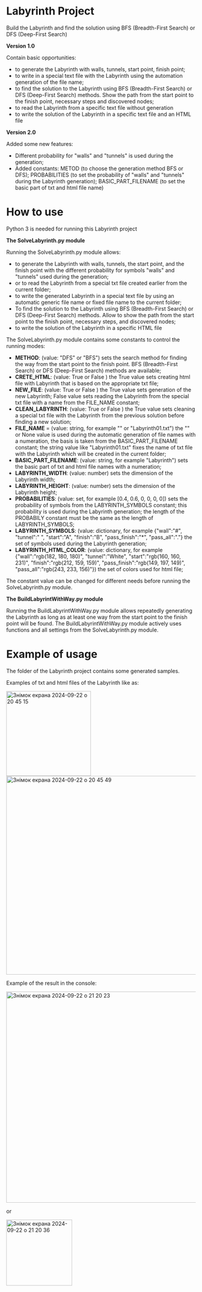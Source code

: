 # Labyrinth Project
Build the Labyrinth and find the solution using BFS (Breadth-First Search) or DFS (Deep-First Search)

**Version 1.0** 

Contain basic opportunities:

  - to generate the Labyrinth with walls, tunnels, start point, finish point;
  - to write in a special text file with the Labyrinth using the automation generation of the file name;
  - to find the solution to the Labyrinth using BFS (Breadth-First Search) or DFS (Deep-First Search) methods. Show the path from the start point to the finish point, necessary steps and discovered nodes;
  - to read the Labyrinth from a specific text file without generation
  - to write the solution of the Labyrinth in a specific text file and an HTML file

**Version 2.0**

Added some new features:

- Different probability for  "walls" and "tunnels" is used  during the generation;
- Added constants: 
    METOD (to choose the generation method BFS or DFS);
    PROBABILITIES (to set the probability of "walls" and "tunnels" during the Labyrinth generation);
    BASIC_PART_FILENAME (to set the basic part of txt and html file name)

# How to use

Python 3 is needed for running this Labyrinth project 

**The SolveLabyrinth.py module**

Running the SolveLabyrinth.py module allows:

- to generate the Labyrinth with walls, tunnels, the start point, and the finish point with the different probability for  symbols "walls" and "tunnels" used  during the generation;
- or to read the Labyrinth from a special txt file created earlier from the current folder; 
- to write the generated Labyrinth in a special text file by using an automatic generic file name or fixed file name to the current folder;
- To find the solution to the Labyrinth using BFS (Breadth-First Search) or DFS (Deep-First Search) methods. Allow to show the path from the start point to the finish point, necessary steps, and discovered nodes;
- to write the solution of the Labyrinth in a specific HTML file

The SolveLabyrinth.py module contains some constants to control the running modes:

- **METHOD**: (value: "DFS" or "BFS") sets the search method for finding the way from the start point to the finish point. BFS (Breadth-First Search) or DFS (Deep-First Search) methods are available;
- **CRETE_HTML**: (value: True or False ) the True value sets creating html file with Labyrinth that is based on the appropriate txt file;
- **NEW_FILE**: (value: True or False ) the True value sets generation of the new Labyrinth; False value sets reading the Labyrinth from the special txt file with a name from the FILE_NAME constant;
- **CLEAN_LABYRINTH**: (value: True or False ) the True value sets cleaning a special txt file with the Labyrinth from the previous solution before finding a new solution;
- **FILE_NAME** = (value: string, for example "" or "Labyrinth01.txt") the "" or None value is used during the automatic generation of file names with a numeration, the basis is taken from the  BASIC_PART_FILENAME constant; the string value like "Labyrinth01.txt" fixes the name of txt file with the Labyrinth which will be created in the current folder;
- **BASIC_PART_FILENAME**: (value: string, for example "Labyrinth") sets the basic part of txt and html file names with a numeration;
- **LABYRINTH_WIDTH**: (value: number) sets the dimension of the Labyrinth width;
- **LABYRINTH_HEIGHT**: (value: number) sets the dimension of the Labyrinth height;
- **PROBABILITIES**: (value: set, for example [0.4, 0.6, 0, 0, 0, 0]) sets the probability of symbols from the LABYRINTH_SYMBOLS constant; this probability is used during the Labyrinth generation; the length of the PROBABILY constant must be the same as the length of LABYRINTH_SYMBOLS;
- **LABYRINTH_SYMBOLS**: (value: dictionary, for example {"wall":"#", "tunnel":" ", "start":"A", "finish":"B", "pass_finish":"*", "pass_all":"."} the set of symbols used during the Labyrinth generation;
- **LABYRINTH_HTML_COLOR**: (value: dictionary, for example {"wall":"rgb(182, 180, 180)", "tunnel":"White", "start":"rgb(160, 160, 231)", "finish":"rgb(212, 159, 159)", "pass_finish":"rgb(149, 197, 149)", "pass_all":"rgb(243, 233, 156)"}) the set of colors used for html file;

The constant value can be changed for different needs before running the SolveLabyrinth.py module.

**The BuildLabyrintWithWay.py module**

Running the BuildLabyrintWithWay.py module allows repeatedly generating the Labyrinth as long as at least one way from the start point to the finish point will be found. The BuildLabyrintWithWay.py module actively uses functions and all settings from the SolveLabyrinth.py module.

# Example of usage

The folder of the Labyrinth project contains some generated samples.

Examples of txt and html files of the Labyrinth like as:


<img width="225" alt="Знімок екрана 2024-09-22 о 20 45 15" src="https://github.com/user-attachments/assets/e8c0690c-1db0-47b1-86f3-d4825cb481a4">

<img width="527" alt="Знімок екрана 2024-09-22 о 20 45 49" src="https://github.com/user-attachments/assets/61217e0d-4a4d-43ba-954e-2be5cb6ebec1">


Example of the result in the console:

<img width="560" alt="Знімок екрана 2024-09-22 о 21 20 23" src="https://github.com/user-attachments/assets/5d44d571-dcbf-4f79-830a-b77ec8410994">

or

<img width="175" alt="Знімок екрана 2024-09-22 о 21 20 36" src="https://github.com/user-attachments/assets/76edf9ca-2587-404d-b7a6-e9fb116108b3">

 
